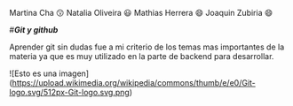 Martina Cha :kissing:
Natalia Oliveira :smiley:
Mathias Herrera :smile:
Joaquin Zubiria :smile:

#***Git y github***

Aprender git sin dudas fue a mi criterio de los temas mas importantes de la materia
ya que es muy utilizado en la parte de backend para desarrollar.

![Esto es una imagen]
(https://upload.wikimedia.org/wikipedia/commons/thumb/e/e0/Git-logo.svg/512px-Git-logo.svg.png)
